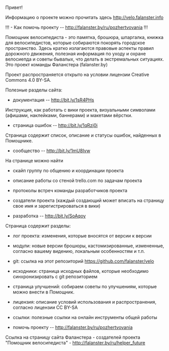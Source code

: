 Привет!

Информацию о проекте можно прочитать здесь http://velo.falanster.info

!!! - Как помочь проекту -- http://falanster.by/ru/pozhertvovania !!!



Помощник велосипедиста - это памятка, брошюра, шпаргалка, книжка для велосипедистов, которые собираются покорять городское пространство. Здесь кратко излагаются правовые аспекты правил дорожного движения, полезная информация по уходу и охране велосиепда и советы бывалых, что делать в экстремальных ситуациях. Это проект команды Фаланстера (falanster.by)

Проект распространяется открыто на условии лицензии Creative Commons 4.0 BY-SA.


Полезные разделы сайта:

- документация -- http://bit.ly/1sR4PHs

Инструкция, как работать с вики проекта, визуальными символами (афишами, наклейками, баннерами) и макетами вёрстки.

- страница ошибок -- http://bit.ly/1qRzj0i

Страница содержит список, описание и статусы ошибок, найденных в Помощнике.

- сообщество -- http://bit.ly/1mU8Ivw

На странице можно найти 

* скайп группу по общению и координации проекта

* описание работы со стеной trello.com по задачам проекта

* протоколы встреч команды разработчиков проекта

* создатели проекта (каждый создающий может вписать на страницу свое имя и зарегистрироваться в вики)

- разработка -- http://bit.ly/SoAqoy

Страница содержит разделы:

* лог проекта: изменения, которые вносятся от версии к версии

* модули: новые версии брошюры, кастомизированные, измененные, согласно вашему видению, локальным особенностям и т.п.

* git: ссылка на этот репозиторий https://github.com/falanster/velo

* исходники: страница исходных файлов, которые необходимо синхронизировать с git репозиторием

* страница улучшений: собираем советы по улучшениям, которые можно внести в Помощник.

* лицензия: описание условий использования и распространения, согласно лицензии СС BY-SA

* ccылки: полезные ссылки на онлайн инструменты общей работы

- помочь проекту -- http://falanster.by/ru/pozhertvovania

Ссылка на страницу сайта Фаланстера - cоздателей проекта "Помощник велосипедиста" - http://falanster.by/ru/helper_future

